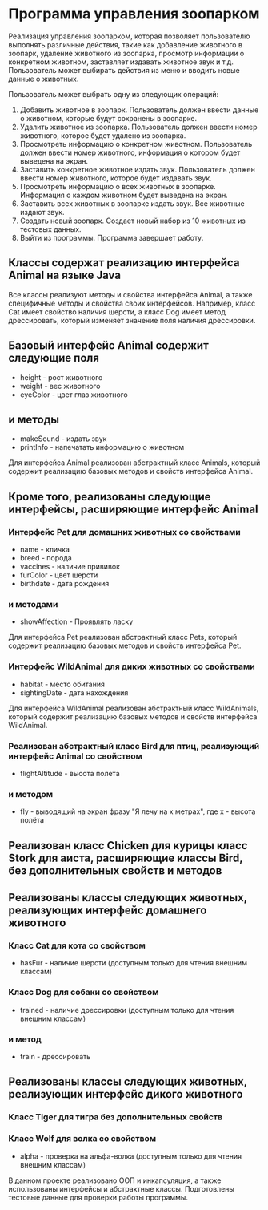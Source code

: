 # Программа управления зоопарком

Реализация управления зоопарком, которая позволяет пользователю выполнять различные действия, такие как добавление животного в зоопарк, удаление животного из зоопарка, просмотр информации о конкретном животном, заставляет издавать животное звук и т.д. Пользователь может выбирать действия из меню и вводить новые данные о животных.

Пользователь может выбрать одну из следующих операций:

1. Добавить животное в зоопарк. Пользователь должен ввести данные о животном, которые будут сохранены в зоопарке.
2. Удалить животное из зоопарка. Пользователь должен ввести номер животного, которое будет удалено из зоопарка.
3. Просмотреть информацию о конкретном животном. Пользователь должен ввести номер животного, информация о котором будет выведена на экран.
4. Заставить конкретное животное издать звук. Пользователь должен ввести номер животного, которое будет издавать звук.
5. Просмотреть информацию о всех животных в зоопарке. Информация о каждом животном будет выведена на экран.
6. Заставить всех животных в зоопарке издать звук. Все животные издают звук.
7. Создать новый зоопарк. Создает новый набор из 10 животных из тестовых данных.
8. Выйти из программы. Программа завершает работу.

## Классы содержат реализацию интерфейса Animal на языке Java

Все классы реализуют методы и свойства интерфейса Animal, а также специфичные методы и свойства своих интерфейсов. Например, класс Cat имеет свойство наличия шерсти, а класс Dog имеет метод дрессировать, который изменяет значение поля наличия дрессировки.

## Базовый интерфейс Animal содержит следующие поля

* height - рост животного
* weight - вес животного
* eyeColor - цвет глаз животного

## и методы

* makeSound - издать звук
* printInfo - напечатать информацию о животном

Для интерфейса Animal реализован абстрактный класс Animals, который содержит реализацию базовых методов и свойств интерфейса Animal.

## Кроме того, реализованы следующие интерфейсы, расширяющие интерфейс Animal

### Интерфейс Pet для домашних животных со свойствами

* name - кличка
* breed - порода
* vaccines - наличие прививок
* furColor - цвет шерсти
* birthdate - дата рождения

### и методами

* showAffection - Проявлять ласку

Для интерфейса Pet реализован абстрактный класс Pets, который содержит реализацию базовых методов и свойств интерфейса Pet.

### Интерфейс WildAnimal для диких животных со свойствами

* habitat - место обитания
* sightingDate - дата нахождения

Для интерфейса WildAnimal реализован абстрактный класс WildAnimals, который содержит реализацию базовых методов и свойств интерфейса WildAnimal.

### Реализован абстрактный класс Bird для птиц, реализующий интерфейс Animal со свойством

* flightAltitude - высота полета

### и методом

* fly - выводящий на экран фразу "Я лечу на x метрах", где x - высота полёта

## Реализован класс Chicken для курицы класс Stork для аиста, расширяющие классы Bird, без дополнительных свойств и методов

## Реализованы классы следующих животных, реализующих интерфейс домашнего животного

### Класс Cat для кота со свойством

* hasFur - наличие шерсти (доступным только для чтения внешним классам)

### Класс Dog для собаки со свойством

* trained - наличие дрессировки (доступным только для чтения внешним классам)

### и метод

* train - дрессировать

## Реализованы классы следующих животных, реализующих интерфейс дикого животного

### Класс Tiger для тигра без дополнительных свойств

### Класс Wolf для волка со свойством

* alpha - проверка на альфа-волка (доступным только для чтения внешним классам)

В данном проекте реализовано ООП и инкапсуляция, а также использованы интерфейсы и абстрактные классы. Подготовлены тестовые данные для проверки работы программы.
